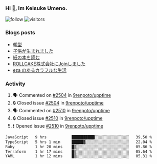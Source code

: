 ### Hi 👋, Im Keisuke Umeno.

<!--
**9renpoto/9renpoto** is a ✨ _special_ ✨ repository because its `README.md` (this file) appears on your GitHub profile.

Here are some ideas to get you started:

- 🔭 I’m currently working on ...
- 🌱 I’m currently learning ...
- 👯 I’m looking to collaborate on ...
- 🤔 I’m looking for help with ...
- 💬 Ask me about ...
- 📫 How to reach me: ...
- 😄 Pronouns: ...
- ⚡ Fun fact: ...
-->

![follow](https://img.shields.io/github/followers/9renpoto?label=Follow&style=social)
![visitors](https://komarev.com/ghpvc/?username=9renpoto&label=Profile%20views&color=0e75b6&style=flat)

### Blogs posts

<!-- BLOG-POST-LIST:START -->
- [朝型](https://9renpoto.win/entry/2024/05/29/im-an-early)
- [子供が生まれました](https://9renpoto.win/entry/2024/04/18/hello-world)
- [紙の本を読む](https://9renpoto.win/entry/2024/02/25/reading-papar-book)
- [ROLLCAKE株式会社にJoinしました](https://9renpoto.win/entry/2024/02/11/join)
- [eza のあるカラフルな生活](https://9renpoto.win/entry/2024/02/01/eza)
<!-- BLOG-POST-LIST:END -->

### Activity

<!--START_SECTION:activity-->
1. 🗣 Commented on [#2504](https://github.com/9renpoto/upptime/issues/2504#issuecomment-2207403948) in [9renpoto/upptime](https://github.com/9renpoto/upptime)
2. 🔒 Closed issue [#2504](https://github.com/9renpoto/upptime/issues/2504) in [9renpoto/upptime](https://github.com/9renpoto/upptime)
3. 🗣 Commented on [#2510](https://github.com/9renpoto/upptime/issues/2510#issuecomment-2205944648) in [9renpoto/upptime](https://github.com/9renpoto/upptime)
4. 🔒 Closed issue [#2510](https://github.com/9renpoto/upptime/issues/2510) in [9renpoto/upptime](https://github.com/9renpoto/upptime)
5. ❗ Opened issue [#2510](https://github.com/9renpoto/upptime/issues/2510) in [9renpoto/upptime](https://github.com/9renpoto/upptime)
<!--END_SECTION:activity-->

<!--START_SECTION:waka-->

```txt
JavaScript   9 hrs           ██████████░░░░░░░░░░░░░░░   39.50 %
TypeScript   5 hrs 1 min     █████▓░░░░░░░░░░░░░░░░░░░   22.04 %
Ruby         1 hr 20 mins    █▒░░░░░░░░░░░░░░░░░░░░░░░   05.86 %
Terraform    1 hr 17 mins    █▒░░░░░░░░░░░░░░░░░░░░░░░   05.64 %
YAML         1 hr 12 mins    █▒░░░░░░░░░░░░░░░░░░░░░░░   05.31 %
```

<!--END_SECTION:waka-->
